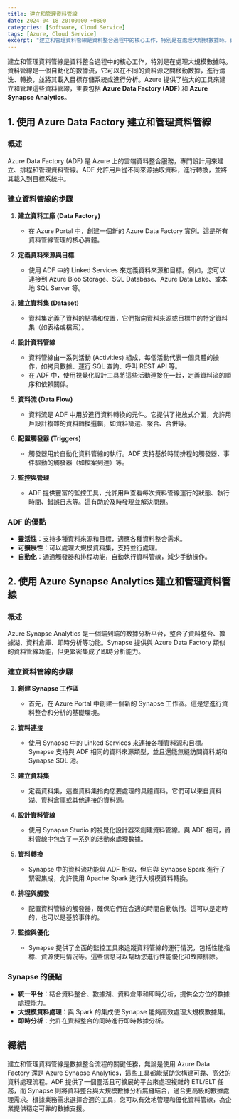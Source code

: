 ```yaml
---
title: 建立和管理資料管線
date: 2024-04-18 20:00:00 +0800
categories: [Software, Cloud Service]
tags: [Azure, Cloud Service] 
excerpt: "建立和管理資料管線是資料整合過程中的核心工作，特別是在處理大規模數據時。資料管線是一個自動化的數據流，它可以在不同的資料源之間移動數據，進行清洗、轉換，並將其載入目標存儲系統或進行分析。"
---
```


建立和管理資料管線是資料整合過程中的核心工作，特別是在處理大規模數據時。資料管線是一個自動化的數據流，它可以在不同的資料源之間移動數據，進行清洗、轉換，並將其載入目標存儲系統或進行分析。Azure 提供了強大的工具來建立和管理這些資料管線，主要包括 **Azure Data Factory (ADF)** 和 **Azure Synapse Analytics**。

## **1. 使用 Azure Data Factory 建立和管理資料管線**

### **概述**
Azure Data Factory (ADF) 是 Azure 上的雲端資料整合服務，專門設計用來建立、排程和管理資料管線。ADF 允許用戶從不同來源抽取資料，進行轉換，並將其載入到目標系統中。

### **建立資料管線的步驟**

1. **建立資料工廠 (Data Factory)**
   - 在 Azure Portal 中，創建一個新的 Azure Data Factory 實例。這是所有資料管線管理的核心實體。

2. **定義資料來源與目標**
   - 使用 ADF 中的 Linked Services 來定義資料來源和目標。例如，您可以連接到 Azure Blob Storage、SQL Database、Azure Data Lake、或本地 SQL Server 等。

3. **建立資料集 (Dataset)**
   - 資料集定義了資料的結構和位置，它們指向資料來源或目標中的特定資料集（如表格或檔案）。

4. **設計資料管線**
   - 資料管線由一系列活動 (Activities) 組成，每個活動代表一個具體的操作，如拷貝數據、運行 SQL 查詢、呼叫 REST API 等。
   - 在 ADF 中，使用視覺化設計工具將這些活動連接在一起，定義資料流的順序和依賴關係。

5. **資料流 (Data Flow)**
   - 資料流是 ADF 中用於進行資料轉換的元件。它提供了拖放式介面，允許用戶設計複雜的資料轉換邏輯，如資料篩選、聚合、合併等。

6. **配置觸發器 (Triggers)**
   - 觸發器用於自動化資料管線的執行。ADF 支持基於時間排程的觸發器、事件驅動的觸發器（如檔案到達）等。

7. **監控與管理**
   - ADF 提供豐富的監控工具，允許用戶查看每次資料管線運行的狀態、執行時間、錯誤日志等。這有助於及時發現並解決問題。

### **ADF 的優點**
- **靈活性**：支持多種資料來源和目標，適應各種資料整合需求。
- **可擴展性**：可以處理大規模資料集，支持並行處理。
- **自動化**：通過觸發器和排程功能，自動執行資料管線，減少手動操作。

## **2. 使用 Azure Synapse Analytics 建立和管理資料管線**

### **概述**
Azure Synapse Analytics 是一個端到端的數據分析平台，整合了資料整合、數據湖、資料倉庫、即時分析等功能。Synapse 提供與 Azure Data Factory 類似的資料管線功能，但更緊密集成了即時分析能力。

### **建立資料管線的步驟**

1. **創建 Synapse 工作區**
   - 首先，在 Azure Portal 中創建一個新的 Synapse 工作區。這是您進行資料整合和分析的基礎環境。

2. **資料連接**
   - 使用 Synapse 中的 Linked Services 來連接各種資料源和目標。Synapse 支持與 ADF 相同的資料來源類型，並且還能無縫訪問資料湖和 Synapse SQL 池。

3. **建立資料集**
   - 定義資料集，這些資料集指向您要處理的具體資料。它們可以來自資料湖、資料倉庫或其他連接的資料源。

4. **設計資料管線**
   - 使用 Synapse Studio 的視覺化設計器來創建資料管線。與 ADF 相同，資料管線中包含了一系列的活動來處理數據。

5. **資料轉換**
   - Synapse 中的資料流功能與 ADF 相似，但它與 Synapse Spark 進行了緊密集成，允許使用 Apache Spark 進行大規模資料轉換。

6. **排程與觸發**
   - 配置資料管線的觸發器，確保它們在合適的時間自動執行。這可以是定時的，也可以是基於事件的。

7. **監控與優化**
   - Synapse 提供了全面的監控工具來追蹤資料管線的運行情況，包括性能指標、資源使用情況等。這些信息可以幫助您進行性能優化和故障排除。

### **Synapse 的優點**
- **統一平台**：結合資料整合、數據湖、資料倉庫和即時分析，提供全方位的數據處理能力。
- **大規模資料處理**：與 Spark 的集成使 Synapse 能夠高效處理大規模數據集。
- **即時分析**：允許在資料整合的同時進行即時數據分析。

## **總結**
建立和管理資料管線是數據整合流程的關鍵任務，無論是使用 Azure Data Factory 還是 Azure Synapse Analytics，這些工具都能幫助您構建可靠、高效的資料處理流程。ADF 提供了一個靈活且可擴展的平台來處理複雜的 ETL/ELT 任務，而 Synapse 則將資料整合與大規模數據分析無縫結合，適合更高級的數據處理需求。根據業務需求選擇合適的工具，您可以有效地管理和優化資料管線，為企業提供穩定可靠的數據支援。
